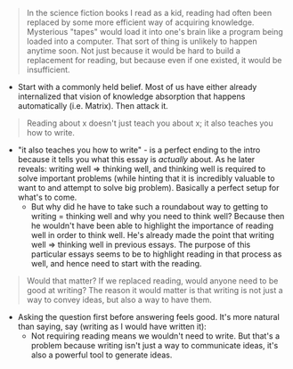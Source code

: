 > In the science fiction books I read as a kid, reading had often been replaced by some more efficient way of acquiring knowledge. Mysterious "tapes" would load it into one's brain like a program being loaded into a computer. That sort of thing is unlikely to happen anytime soon. Not just because it would be hard to build a replacement for reading, but because even if one existed, it would be insufficient. 
- Start with a commonly held belief. Most of us have either already internalized that vision of knowledge absorption that happens automatically (i.e. Matrix). Then attack it. 

> Reading about x doesn't just teach you about x; it also teaches you how to write.
- "it also teaches you how to write" - is a perfect ending to the intro because it tells you what this essay is *actually* about. As he later reveals: writing well => thinking well, and thinking well is required to solve important problems (while hinting that it is incredibly valuable to want to and attempt to solve big problem). Basically a perfect setup for what's to come.
	- But why did he have to take such a roundabout way to getting to writing = thinking well and why you need to think well? Because then he wouldn't have been able to highlight the importance of reading well in order to think well. He's already made the point that writing well => thinking well in previous essays. The purpose of this particular essays seems to be to highlight reading in that process as well, and hence need to start with the reading.

> Would that matter? If we replaced reading, would anyone need to be good at writing?
> The reason it would matter is that writing is not just a way to convey ideas, but also a way to have them.
- Asking the question first before answering feels good. It's more natural than saying, say (writing as I would have written it):
	- Not requiring reading means we wouldn't need to write. But that's a problem because writing isn't just a way to communicate ideas, it's also a powerful tool to generate ideas.